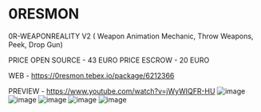 # 0RESMON
0R-WEAPONREALITY V2 ( Weapon Animation Mechanic, Throw Weapons, Peek, Drop Gun)

PRICE OPEN SOURCE - 43 EURO
PRICE ESCROW - 20 EURO

WEB - https://0resmon.tebex.io/package/6212366

PREVIEW - 
https://www.youtube.com/watch?v=jWyWIQFR-HU
![image](https://github.com/user-attachments/assets/d6dc395d-8ccc-4557-a5bb-c2998af810de)
![image](https://github.com/user-attachments/assets/6268de60-3250-4d20-adef-2a0a9bb72dfb)
![image](https://github.com/user-attachments/assets/ccde7863-ced5-4da4-a83f-58f55dcf87b4)
![image](https://github.com/user-attachments/assets/dd92fab8-9513-4159-8b89-28f064be08f6)
![image](https://github.com/user-attachments/assets/bb88c47d-66da-478d-88c7-0d3373648f02)
